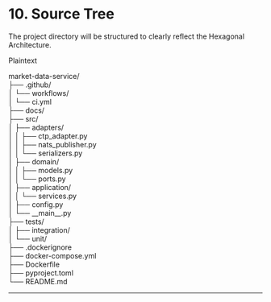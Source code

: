 # **10\. Source Tree**

The project directory will be structured to clearly reflect the Hexagonal Architecture.

Plaintext

market-data-service/  
├── .github/  
│   └── workflows/  
│       └── ci.yml  
├── docs/  
├── src/  
│   ├── adapters/  
│   │   ├── ctp\_adapter.py  
│   │   ├── nats\_publisher.py  
│   │   └── serializers.py  
│   ├── domain/  
│   │   ├── models.py  
│   │   └── ports.py  
│   ├── application/  
│   │   └── services.py  
│   ├── config.py  
│   └── \_\_main\_\_.py  
├── tests/  
│   ├── integration/  
│   └── unit/  
├── .dockerignore  
├── docker-compose.yml  
├── Dockerfile  
├── pyproject.toml  
└── README.md

---
